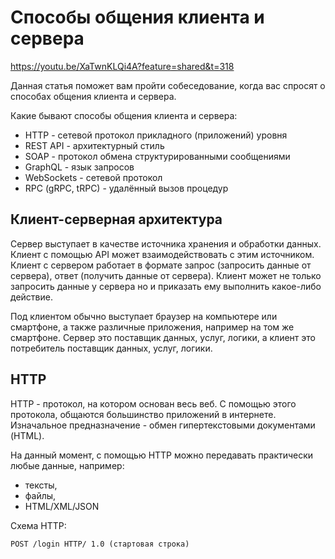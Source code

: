 # Способы общения клиента и сервера
https://youtu.be/XaTwnKLQi4A?feature=shared&t=318  

Данная статья поможет вам пройти собеседование, когда вас спросят о способах общения клиента и сервера.

Какие бывают способы общения клиента и сервера:
- HTTP - сетевой протокол прикладного (приложений) уровня
- REST API - архитектурный стиль
- SOAP - протокол обмена структурированными сообщениями
- GraphQL - язык запросов
- WebSockets - сетевой протокол
- RPC (gRPC, tRPC) - удалённый вызов процедур

## Клиент-серверная архитектура
Сервер выступает в качестве источника хранения и обработки данных. Клиент с помощью API может взаимодействовать с этим источником. Клиент с сервером работает в формате запрос (запросить данные от сервера), ответ (получить данные от сервера). Клиент может не только запросить данные у сервера но и приказать ему выполнить какое-либо действие.

Под клиентом обычно выступает браузер на компьютере или смартфоне, а также различные приложения, например на том же смартфоне. Сервер это поставщик данных, услуг, логики, а клиент это потребитель поставщик данных, услуг, логики.

## HTTP
HTTP - протокол, на котором основан весь веб. С помощью этого протокола, общаются большинство приложений в интернете. Изначальное предназначение - обмен гипертекстовыми документами (HTML).

На данный момент, с помощью HTTP можно передавать практически любые данные, например:
- тексты,
- файлы,
- HTML/XML/JSON

Схема HTTP:

    POST /login HTTP/ 1.0 (стартовая строка)

